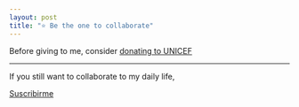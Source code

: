 ```yaml
---
layout: post
title: "⭐️ Be the one to collaborate"
---
```


Before giving to me, consider [donating to UNICEF](https://donate.unicef.org/donate/now)

----

If you still want to collaborate to my daily life,

<div id="html" markdown="0">
<a mp-mode="dftl" href="https://www.mercadopago.com.ar/subscriptions/checkout?preapproval_plan_id=2c938084802a37ba01802bb17b2e0016" name="MP-payButton" class='blue-ar-l-rn-none'>Suscribirme</a>
<script type="text/javascript">
   (function() {
      function $MPC_load() {
         window.$MPC_loaded !== true && (function() {
         var s = document.createElement("script");
         s.type = "text/javascript";
         s.async = true;
         s.src = document.location.protocol + "//secure.mlstatic.com/mptools/render.js";
         var x = document.getElementsByTagName('script')[0];
         x.parentNode.insertBefore(s, x);
         window.$MPC_loaded = true;
      })();
   }
   window.$MPC_loaded !== true ? (window.attachEvent ? window.attachEvent('onload', $MPC_load) : window.addEventListener('load', $MPC_load, false)) : null;
   })();
</script>
</div>
